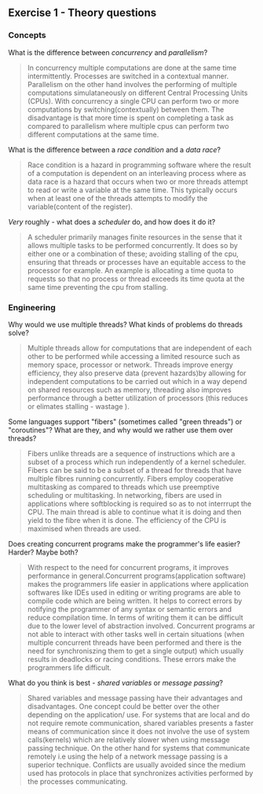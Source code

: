 Exercise 1 - Theory questions
-----------------------------

### Concepts

What is the difference between *concurrency* and *parallelism*?
> In concurrency multiple computations are done at the same time intermittently. Processes are switched in a contextual manner. Parallelism on the other hand involves the performing of multiple computations simulataneously on different Central Processing Units (CPUs). With concurrency a single CPU can perform two or more computations by switching(contextually) between them. The disadvantage is that more time is spent on completing a task as compared to parallelism where multiple cpus can perform two different computations at the same time.

What is the difference between a *race condition* and a *data race*? 
> Race condition is a hazard in programming software where the result of a computation is dependent on an interleaving process where as data race is a hazard that occurs when two or more threads attempt to read or write a variable at the same time. This typically occurs when at least one of the threads attempts to modify the variable(content of the register).
 
*Very* roughly - what does a *scheduler* do, and how does it do it?
> A scheduler primarily manages finite resources in the sense that it allows multiple tasks to be performed concurrently. It does so by either one or a combination of these; avoiding stalling of the cpu, ensuring that threads or processes have an equitable access to the processor for example. An example is allocating a time quota to requests so that no process or thread exceeds its time quota at the same time preventing the cpu from stalling.


### Engineering

Why would we use multiple threads? What kinds of problems do threads solve?
> Multiple threads allow for computations that are independent of each other to be performed while accessing a limited resource such as memory space, processor or network. Threads improve energy efficiency, they also preserve data (prevent hazards)by allowing for independent computations to be carried out which in a way depend on shared resources such as memory, threading also improves performance through a better utilization of processors (this reduces or elimates stalling - wastage ).

Some languages support "fibers" (sometimes called "green threads") or "coroutines"? What are they, and why would we rather use them over threads?
> Fibers unlike threads are a sequence of instructions which are a subset of a process which run independently of a kernel scheduler. Fibers can be said to be a subset of a thread for threads that have multiple fibres running concurrently.
Fibers employ cooperative multitasking as compared to threads which use preemptive scheduling or multitasking. In networking, fibers are used in applications where softblocking is required so as to not interrrupt the CPU. The main thread is able to continue what it is doing and then yield to the fibre when it is done. The efficiency of the CPU is maximised when threads are used.

Does creating concurrent programs make the programmer's life easier? Harder? Maybe both?
> With respect to the need for concurrent programs, it improves performance in general.Concurrent programs(application software) makes the programmers life easier in applications where application softwares like IDEs used in editing or writing programs are able to compile code which are being written. It helps to correct errors by notifying the programmer of any syntax or semantic errors and reduce compilation time.
In terms of writing them it can be difficult due to the lower level of abstraction involved. Concurrent programs ar not able to interact with other tasks well in certain situations (when multiple concurrent threads have been performed and there is the need for synchroniszing them to get a single output) which usually results in deadlocks or racing conditions. These errors make the programmers life difficult.

What do you think is best - *shared variables* or *message passing*?
> Shared variables and message passing have their advantages and disadvantages. One concept could be better over the other depending on the application/ use.
For systems that are local and do not require remote communication, shared variables presents a faster means of communication since it does not involve the use of system calls(kernels)  which are relatively slower when using message passing technique. On the other hand for systems that communicate remotely i.e using the help of a network message passing is a superior technique. Conflicts are usually avoided since the medium used has protocols in place that synchronizes activities performed by the processes communicating.


